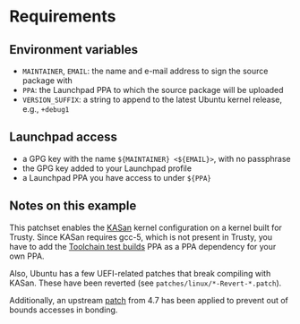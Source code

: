 # Requirements
## Environment variables
- `MAINTAINER`, `EMAIL`: the name and e-mail address to sign the source package with
- `PPA`: the Launchpad PPA to which the source package will be uploaded
- `VERSION_SUFFIX`: a string to append to the latest Ubuntu kernel release, e.g., `+debug1`

## Launchpad access
- a GPG key with the name `${MAINTAINER} <${EMAIL}>`, with no passphrase
- the GPG key added to your Launchpad profile
- a Launchpad PPA you have access to under `${PPA}`

## Notes on this example
This patchset enables the [KASan](https://www.kernel.org/doc/Documentation/kasan.txt) kernel configuration on a kernel built for Trusty.
Since KASan requires gcc-5, which is not present in Trusty, you have to add the [Toolchain test builds](https://launchpad.net/~ubuntu-toolchain-r/+archive/ubuntu/test) PPA as a PPA dependency for your own PPA.

Also, Ubuntu has a few UEFI-related patches that break compiling with KASan. These have been reverted (see `patches/linux/*-Revert-*.patch`).

Additionally, an upstream [patch](patches/linux/0019-bonding-prevent-out-of-bound-accesses.patch) from 4.7 has been applied to prevent out of bounds accesses in bonding.
